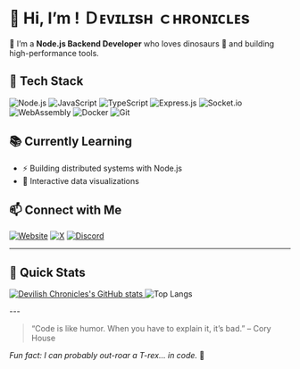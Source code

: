 <!--
  Hi there 👋, welcome to my profile!
  Feel free to customize this however you like.
-->

# 👋 Hi, I’m **! Ｄᴇᴠɪʟɪѕʜ ｃʜʀᴏɴɪᴄʟᴇѕ**

🔭 I’m a **Node.js Backend Developer** who loves dinosaurs 🦖 and building high-performance tools.

## 🚀 Tech Stack

<p align="left">
  <img alt="Node.js" src="https://img.shields.io/badge/Node.js-339933?logo=node.js&logoColor=white" />
  <img alt="JavaScript" src="https://img.shields.io/badge/JavaScript-F7DF1E?logo=javascript&logoColor=black" />
  <img alt="TypeScript" src="https://img.shields.io/badge/TypeScript-3178C6?logo=typescript&logoColor=white" />
  <img alt="Express.js" src="https://img.shields.io/badge/Express-000000?logo=express&logoColor=white" />
  <img alt="Socket.io" src="https://img.shields.io/badge/Socket.io-010101?logo=socket.io&logoColor=white" />
  <img alt="WebAssembly" src="https://img.shields.io/badge/WebAssembly-654FF0?logo=webassembly&logoColor=white" />
  <img alt="Docker" src="https://img.shields.io/badge/Docker-2496ED?logo=docker&logoColor=white" />
  <img alt="Git" src="https://img.shields.io/badge/Git-F05032?logo=git&logoColor=white" />
</p>

## 📚 Currently Learning
- ⚡ Building distributed systems with Node.js  
- 🎨 Interactive data visualizations  

## 📫 Connect with Me

<p align="left">
  <a href="https://devil.developer.li/"><img alt="Website" src="https://img.shields.io/badge/Website-24A0ED?logo=internet-explorer&logoColor=white" /></a>
  <a href="https://x.com/Darknessking132"><img alt="X" src="https://img.shields.io/badge/X-000000?logo=x&logoColor=white" /></a>
  <a href="https://discordapp.com/users/1083342294951927881"><img alt="Discord" src="https://img.shields.io/badge/Discord-5865F2?logo=discord&logoColor=white" /></a>
</p>

---
## 🌟 Quick Stats

<p align="left">
  <a href="https://github.com/Darknessking13">
    <img alt="Devilish Chronicles's GitHub stats" src="https://github-readme-stats.vercel.app/api?username=Darknessking13&show_icons=true&theme=dark&hide_rank=false&count_private=true" />
  </a>
  <img alt="Top Langs" src="https://github-readme-stats.vercel.app/api/top-langs/?username=Darknessking13&langs_count=6&theme=dark&layout=compact" />
</p>
---

> “Code is like humor. When you have to explain it, it’s bad.” – Cory House  

*Fun fact: I can probably out-roar a T-rex… in code.* 🦖
